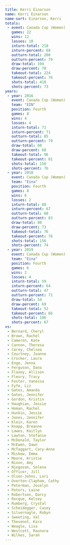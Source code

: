 ```yaml
---
title: Kerri Einarson
name: Kerri Einarson
name-sort: Einarson, Kerri
totals:
 - event: Canada Cup (Women)
   games: 22
   wins: 12
   losses: 10
   inturn-total: 218
   inturn-percent: 68
   outturn-total: 200
   outturn-percent: 79
   draw-total: 194
   draw-percent: 70
   takeout-total: 224
   takeout-percent: 76
   shots-total: 418
   shots-percent: 73
years:
 - year: 2016
   event: Canada Cup (Women)
   team: "EIN"
   position: Fourth
   games: 8
   wins: 4
   losses: 4
   inturn-total: 71
   inturn-percent: 71
   outturn-total: 85
   outturn-percent: 79
   draw-total: 60
   draw-percent: 68
   takeout-total: 96
   takeout-percent: 81
   shots-total: 156
   shots-percent: 76
 - year: 2018
   event: Canada Cup (Women)
   team: "Eina"
   position: Fourth
   games: 8
   wins: 6
   losses: 2
   inturn-total: 88
   inturn-percent: 67
   outturn-total: 68
   outturn-percent: 83
   draw-total: 80
   draw-percent: 73
   takeout-total: 76
   takeout-percent: 76
   shots-total: 156
   shots-percent: 74
 - year: 2019
   event: Canada Cup (Women)
   team: "Eina"
   position: Fourth
   games: 6
   wins: 2
   losses: 4
   inturn-total: 59
   inturn-percent: 64
   outturn-total: 47
   outturn-percent: 71
   draw-total: 54
   draw-percent: 69
   takeout-total: 52
   takeout-percent: 66
   shots-total: 106
   shots-percent: 67
vs:
 - Bernard, Cheryl
 - Brown, Rachel
 - Cameron, Kate
 - Cannon, Theresa
 - Carey, Chelsea
 - Courtney, Joanne
 - Crocker, Laura
 - Enge, Jenna
 - Ferguson, Dana
 - Flaxey, Allison
 - Fleury, Tracy
 - Foster, Vanessa
 - Fyfe, Liz
 - Gates, Amanda
 - Gates, Jennifer
 - Gordon, Kristin
 - Haughian, Jessie
 - Homan, Rachel
 - Hunkin, Jessie
 - Jones, Jennifer
 - Klein, Karen
 - Knapp, Breanne
 - Lawes, Kaitlyn
 - Lawton, Stefanie
 - McDonald, Taylor
 - McEwen, Dawn
 - McTaggart, Cary-Anne
 - Miskew, Emma
 - Moore, Kristie
 - Nixon, Amy
 - Njegovan, Selena
 - Officer, Jill
 - Olson-Johns, Lori
 - Overton-Clapham, Cathy
 - Peterman, Jocelyn
 - Peters, Laine
 - Robertson, Darcy
 - Rocque, Kelsey
 - Rumberg, Crystal
 - Scheidegger, Casey
 - Silvernagle, Robyn
 - Sweeting, Val
 - Thevenot, Kara
 - Weagle, Lisa
 - Westcott, Raunora
 - Wilkes, Sarah
---
```

